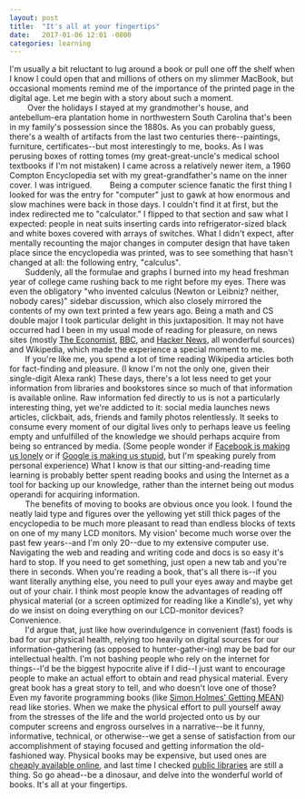 ```yaml
---
layout: post
title:  "It's all at your fingertips"
date:   2017-01-06 12:01 -0800
categories: learning
---
```

I'm usually a bit reluctant to lug around a book or pull one off the shelf when I know I could open that and millions of others on my slimmer MacBook, but occasional moments remind me of the importance of the printed page in the digital age. Let me begin with a story about such a moment.  
&nbsp;&nbsp;&nbsp;&nbsp;&nbsp;&nbsp;&nbsp; Over the holidays I stayed at my grandmother's house, and antebellum-era plantation home in northwestern South Carolina that's been in my family's possession since the 1880s. As you can probably guess, there's a wealth of artifacts from the last two centuries there--paintings, furniture, certificates--but most interestingly to me, books. As I was perusing boxes of rotting tomes (my great-great-uncle's medical school textbooks if I'm not mistaken) I came across a relatively newer item, a 1960 Compton Encyclopedia set with my great-grandfather's name on the inner cover. I was intrigued.
&nbsp;&nbsp;&nbsp;&nbsp;&nbsp;&nbsp;&nbsp;Being a computer science fanatic the first thing I looked for was the entry for "computer" just to gawk at how enormous and slow machines were back in those days. I couldn't find it at first, but the index redirected me to "calculator." I flipped to that section and saw what I expected: people in neat suits inserting cards into refrigerator-sized black and white boxes covered with arrays of switches. What I didn't expect, after mentally recounting the major changes in computer design that have taken place since the encyclopedia was printed, was to see something that hasn't changed at all: the following entry, "calculus".  
&nbsp;&nbsp;&nbsp;&nbsp;&nbsp;&nbsp;&nbsp;Suddenly, all the formulae and graphs I burned into my head freshman year of college came rushing back to me right before my eyes. There was even the obligatory "who invented calculus (Newton or Leibniz? neither, nobody cares)" sidebar discussion, which also closely mirrored the contents of my own text printed a few years ago. Being a math and CS double major I took particular delight in this juxtaposition. It may not have occurred had I been in my usual mode of reading for pleasure, on news sites (mostly [The Economist](https://www.economist.com/), [BBC](http://www.bbc.com/news), and [Hacker News](https://news.ycombinator.com/), all wonderful sources) and Wikipedia, which made the experience a special moment to me.  
&nbsp;&nbsp;&nbsp;&nbsp;&nbsp;&nbsp;&nbsp;If you're like me, you spend a lot of time reading Wikipedia articles both for fact-finding and pleasure. (I know I'm not the only one, given their single-digit Alexa rank) These days, there's a lot less need to get your information from libraries and bookstores since so much of that information is available online. Raw information fed directly to us is not a particularly interesting thing, yet we're addicted to it: social media launches news articles, clickbait, ads, friends and family photos relentlessly. It seeks to consume every moment of our digital lives only to perhaps leave us feeling empty and unfulfilled of the knowledge we should perhaps acquire from being so entranced by media. (Some people wonder if [Facebook is making us lonely](http://www.theatlantic.com/magazine/archive/2012/05/is-facebook-making-us-lonely/308930/) or if [Google is making us stupid](http://www.theatlantic.com/magazine/archive/2008/07/is-google-making-us-stupid/306868/), but I'm speaking purely from personal experience) What I know is that our sitting-and-reading time learning is probably better spent reading books and using the Internet as a tool for backing up our knowledge, rather than the internet being out modus operandi for acquiring information.  
&nbsp;&nbsp;&nbsp;&nbsp;&nbsp;&nbsp;&nbsp;The benefits of moving to books are obvious once you look. I found the neatly laid type and figures over the yellowing yet still thick pages of the encyclopedia to be much more pleasant to read than endless blocks of texts on one of my many LCD monitors. My vision' become much worse over the past few years--and I'm only 20--due to my extensive computer use. Navigating the web and reading and writing code and docs is so easy it's hard to stop. If you need to get something, just open a new tab and you're there in seconds. When you're reading a book, that's all there is--if you want literally anything else, you need to pull your eyes away and maybe get out of your chair. I think most people know the advantages of reading off physical material (or a screen optimized for reading like a Kindle's), yet why do we insist on doing everything on our LCD-monitor devices? Convenience.  
&nbsp;&nbsp;&nbsp;&nbsp;&nbsp;&nbsp;&nbsp;I'd argue that, just like how overindulgence in convenient (fast) foods is bad for our physical health, relying too heavily on digital sources for our information-gathering (as opposed to hunter-gather-ing) may be bad for our intellectual health. I'm not bashing people who rely on the internet for things--I'd be the biggest hypocrite alive if I did--I just want to encourage people to make an actual effort to obtain and read physical material. Every great book has a great story to tell, and who doesn't love one of those? Even my favorite programming books (like [Simon Holmes' Getting MEAN](https://www.manning.com/books/getting-mean-with-mongo-express-angular-and-node)) read like stories. When we make the physical effort to pull yourself away from the stresses of the life and the world projected onto us by our computer screens and engross ourselves in a narrative--be it funny, informative, technical, or otherwise--we get a sense of satisfaction from our accomplishment of staying focused and getting information the old-fashioned way. Physical books may be expensive, but used ones are [cheaply available online](https://www.abebooks.com/), and last time I checked [public libraries](https://www.google.com/webhp?sourceid=chrome-instant&ion=1&espv=2&ie=UTF-8#q=public+library) are still a thing. So go ahead--be a dinosaur, and delve into the wonderful world of books. It's all at your fingertips.

